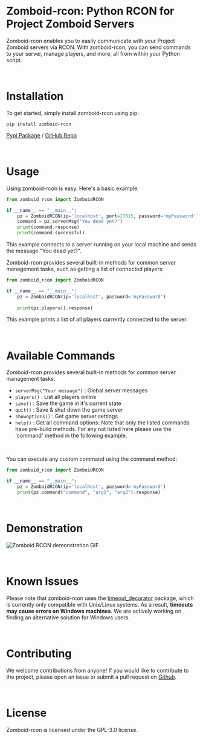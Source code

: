 # Zomboid-rcon: Python RCON for Project Zomboid Servers
 
Zomboid-rcon enables you to easily communicate with your Project Zomboid servers via RCON. With zomboid-rcon, you can send commands to your server, manage players, and more, all from within your Python script.

<br>

# Installation

To get started, simply install zomboid-rcon using pip:

``` pip install zomboid-rcon ```

[Pypi Package](https://pypi.org/project/zomboid-rcon/) / [GitHub Repo](https://github.com/jmwhitworth/zomboid_rcon)

<br>

# Usage

Using zomboid-rcon is easy. Here's a basic example:

```python
from zomboid_rcon import ZomboidRCON

if __name__ == "__main__":
    pz = ZomboidRCON(ip='localhost', port=27015, password='myPassword')
    command = pz.serverMsg("You dead yet?")
    print(command.response)
    print(command.successful)
```

This example connects to a server running on your local machine and sends the message "You dead yet?".

Zomboid-rcon provides several built-in methods for common server management tasks, such as getting a list of connected players:

```python
from zomboid_rcon import ZomboidRCON

if __name__ == "__main__":
    pz = ZomboidRCON(ip='localhost', password='myPassword')
    
    print(pz.players().response)
```

This example prints a list of all players currently connected to the server.

<br>

# Available Commands

Zomboid-rcon provides several built-in methods for common server management tasks:

- ```serverMsg("Your message")``` : Global server messages
- ```players()``` : List all players online
- ```save()``` : Save the game in it's current state
- ```quit()``` : Save & shut down the game server
- ```showoptions()``` : Get game server settings
- ```help()``` : Get all command options: Note that only the listed commands have pre-build methods. For any not listed here please use the 'command' method in the following example.

<br>

You can execute any custom command using the command method:
```python
from zomboid_rcon import ZomboidRCON

if __name__ == "__main__":
    pz = ZomboidRCON(ip='localhost', password='myPassword')
    print(pz.command("command", "arg1", "arg2").response)
```

<br>

# Demonstration

![Zomboid RCON demonstration GIF](https://jackwhitworth.com/wp-content/uploads/2023/07/zomboid_rcon_demo.gif)

<br>

# Known Issues

Please note that zomboid-rcon uses the [timeout_decorator](https://pypi.org/project/timeout-decorator/) package, which is currently only compatible with Unix/Linux systems. As a result, **timeouts may cause errors on Windows machines**. We are actively working on finding an alternative solution for Windows users.

<br>

# Contributing

We welcome contributions from anyone! If you would like to contribute to the project, please open an issue or submit a pull request on [Github](https://github.com/JMWhitworth/zomboid_rcon).

<br>

# License

Zomboid-rcon is licensed under the GPL-3.0 license.
